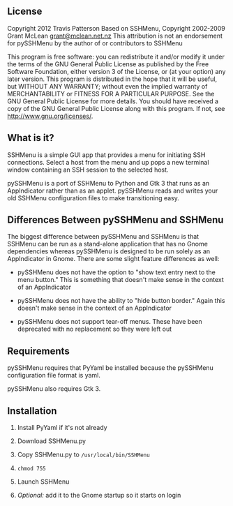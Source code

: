 License
------------------------------------------------------------------------------
Copyright 2012 Travis Patterson
Based on SSHMenu, Copyright 2002-2009 Grant McLean <grant@mclean.net.nz>
This attribution is not an endorsement for pySSHMenu by the author of or 
contributors to SSHMenu

This program is free software: you can redistribute it and/or modify
it under the terms of the GNU General Public License as published by
the Free Software Foundation, either version 3 of the License, or
(at your option) any later version.
This program is distributed in the hope that it will be useful,
but WITHOUT ANY WARRANTY; without even the implied warranty of
MERCHANTABILITY or FITNESS FOR A PARTICULAR PURPOSE.  See the
GNU General Public License for more details.
You should have received a copy of the GNU General Public License
along with this program.  If not, see <http://www.gnu.org/licenses/>.


What is it?
------------------------------------------------------------------------------
SSHMenu is a simple GUI app that provides a menu for initiating SSH
connections.  Select a host from the menu and up pops a new terminal window
containing an SSH session to the selected host.

pySSHMenu is a port of SSHMenu to Python and Gtk 3 that runs as an
AppIndicator rather than as an applet. pySSHMenu reads and writes your old
SSHMenu configuration files to make transitioning easy.


Differences Between pySSHMenu and SSHMenu
------------------------------------------------------------------------------
The biggest difference between pySSHMenu and SSHMenu is that SSHMenu can be
run as a stand-alone application that has no Gnome dependencies whereas
pySSHMenu is designed to be run solely as an AppIndicator in Gnome.
There are some slight feature differences as well:


- pySSHMenu does not have the option to "show text entry next to the menu 
  button." This is something that doesn't make sense in the context of an
  AppIndicator
    

- pySSHMenu does not have the ability to "hide button border." Again this
  doesn't make sense in the context of an AppIndicator
      

- pySSHMenu does not support tear-off menus. These have been deprecated with
  no replacement so they were left out
 

Requirements
------------------------------------------------------------------------------
pySSHMenu requires that PyYaml be installed because the pySSHMenu
configuration file format is yaml.

pySSHMenu also requires Gtk 3.


Installation
------------------------------------------------------------------------------
1. Install PyYaml if it's not already

2. Download SSHMenu.py

3. Copy SSHMenu.py to `/usr/local/bin/SSHMenu`

4. `chmod 755`

5. Launch SSHMenu

6. _Optional:_ add it to the Gnome startup so it starts on login
